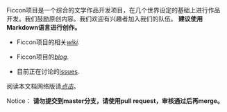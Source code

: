 Ficcon项目是一个综合的文学作品开发项目，在几个世界设定的基础上进行作品开发。我们鼓励原创内容。我们欢迎有兴趣者加入我们的队伍。
**建议使用Markdown语言进行创作。**

* Ficcon项目的相关[*wiki*](https://github.com/scorpiohw/Ficcon/wiki).

* Ficcon项目的[*blog*](http://ficcon.diandian.com/).

* 目前正在讨论的[issues](https://github.com/scorpiohw/Ficcon/issues?state=open).


阅读本文档网络版请[*点击*](http://scorpiohw.github.com/Ficcon/)。

Notice：
**请勿提交到master分支，请使用pull request，审核通过后再merge。**
	